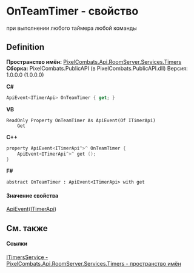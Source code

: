 # OnTeamTimer - свойство


при выполнении любого таймера любой команды



## Definition
**Пространство имён:** <a href="371274c7-7cea-bcb1-e32d-9fb1e088bb07">PixelCombats.Api.RoomServer.Services.Timers</a>  
**Сборка:** PixelCombats.PublicAPI (в PixelCombats.PublicAPI.dll) Версия: 1.0.0.0 (1.0.0.0)

**C#**
``` C#
ApiEvent<ITimerApi> OnTeamTimer { get; }
```
**VB**
``` VB
ReadOnly Property OnTeamTimer As ApiEvent(Of ITimerApi)
	Get
```
**C++**
``` C++
property ApiEvent<ITimerApi^>^ OnTeamTimer {
	ApiEvent<ITimerApi^>^ get ();
}
```
**F#**
``` F#
abstract OnTeamTimer : ApiEvent<ITimerApi> with get
```



#### Значение свойства
<a href="09cd41c4-e05d-d749-d641-73ffdf39afc5">ApiEvent</a>(<a href="04f31ee0-1099-1958-764e-858007901ce7">ITimerApi</a>)

## См. также


#### Ссылки
<a href="bb595a2c-7d6b-78ba-2238-ee9826f20539">ITimersService - </a>  
<a href="371274c7-7cea-bcb1-e32d-9fb1e088bb07">PixelCombats.Api.RoomServer.Services.Timers - пространство имён</a>  
